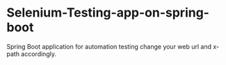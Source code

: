 # Selenium-Testing-app-on-spring-boot
Spring Boot  application for automation testing change your web url and x-path accordingly.
